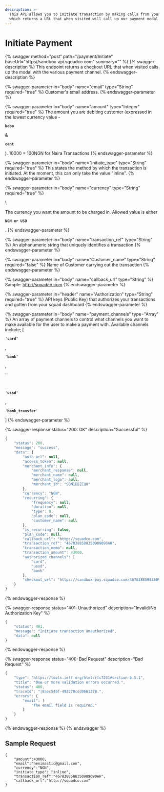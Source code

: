 ```yaml
---
description: >-
  This API allows you to initiate transaction by making calls from your server
  which returns a URL that when visited will call up our payment modal.
---
```


# Initiate Payment



{% swagger method="post" path="/payment/Initiate" baseUrl="https//sandbox-api.squadco.com" summary="" %}
{% swagger-description %}
This endpoint returns a checkout URL that when visited calls up the modal with the various payment channel.
{% endswagger-description %}

{% swagger-parameter in="body" name="email" type="String" required="true" %}
Customer's email address.
{% endswagger-parameter %}

{% swagger-parameter in="body" name="amount" type="Integer" required="true" %}
The amount you are debiting customer (expressed in the lowest currency value - 

**`kobo`**

& 

**`cent`**

).  10000 = 100NGN for Naira Transactions
{% endswagger-parameter %}

{% swagger-parameter in="body" name="initiate_type" type="String" required="true" %}
This states the method by which the transaction is initiated. At the moment, this can only take the value "inline".
{% endswagger-parameter %}

{% swagger-parameter in="body" name="currency" type="String" required="true" %}


\


The currency you want the amount to be charged in. Allowed value is either 

**`NGN or USD`**

.
{% endswagger-parameter %}

{% swagger-parameter in="body" name="transaction_ref" type="String" %}
An alphanumeric string that uniquely identifies a transaction
{% endswagger-parameter %}

{% swagger-parameter in="body" name="Customer_name" type="String" required="false" %}
Name of Customer carrying out the transaction
{% endswagger-parameter %}

{% swagger-parameter in="body" name="callback_url" type="String" %}
Sample: http://squadco.com
{% endswagger-parameter %}

{% swagger-parameter in="header" name="Authorization" type="String" required="true" %}
API keys (Public Key) that authorizes your transactions and gotten from your squad dashboard
{% endswagger-parameter %}

{% swagger-parameter in="body" name="payment_channels" type="Array" %}
An array of payment channels to control what channels you want to make available for the user to make a payment with. Available channels include; [

**`'card'`**

, 

**`'bank'`**

 , 

``

` `

**`'ussd'`**

,

**`'bank_transfer'`**

]
{% endswagger-parameter %}

{% swagger-response status="200: OK" description="Successful" %}
```javascript
{
    "status": 200,
    "message": "success",
    "data": {
        "auth_url": null,
        "access_token": null,
        "merchant_info": {
            "merchant_response": null,
            "merchant_name": null,
            "merchant_logo": null,
            "merchant_id": "SBN1EBZEQ8"
        },
        "currency": "NGN",
        "recurring": {
            "frequency": null,
            "duration": null,
            "type": 0,
            "plan_code": null,
            "customer_name": null
        },
        "is_recurring": false,
        "plan_code": null,
        "callback_url": "http://squadco.com",
        "transaction_ref": "4678388588350909090AH",
        "transaction_memo": null,
        "transaction_amount": 43000,
        "authorized_channels": [
            "card",
            "ussd",
            "bank"
        ],
        "checkout_url": "https://sandbox-pay.squadco.com/4678388588350909090AH"
    }
}
```
{% endswagger-response %}

{% swagger-response status="401: Unauthorized" description="Invalid/No Authorization Key" %}
```javascript
{
    "status": 401,
    "message": "Initiate transaction Unauthorized",
    "data": null
}
```
{% endswagger-response %}

{% swagger-response status="400: Bad Request" description="Bad Request" %}
```javascript
{
    "type": "https://tools.ietf.org/html/rfc7231#section-6.5.1",
    "title": "One or more validation errors occurred.",
    "status": 400,
    "traceId": "|8aec540f-493270cdd9661378.",
    "errors": {
        "email": [
            "The email field is required."
        ]
    }
}
```
{% endswagger-response %}
{% endswagger %}

## Sample Request

```
{
    "amount":43000,
    "email":"henimastic@gmail.com",
    "currency":"NGN",
    "initiate_type": "inline",
    "transaction_ref":"4678388588350909090AH",
    "callback_url":"http://squadco.com"
}
```

&#x20;

